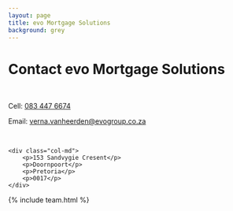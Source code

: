 ```yaml
---
layout: page
title: evo Mortgage Solutions
background: grey
---
```


<div class="col-lg-12 text-center">
	<h1 class="section-heading text-uppercase">Contact evo Mortgage Solutions</h1>
</div>

<br>

<div class="container contact-us">
  <div class="row">

  <div class="col-md">
		<!-- <p>Tel: <a href="tel:+27210232228"> 079 485 5355</a></p> -->
		<p>Cell: <a href="tel:+27834476674">083 447 6674</a></p>
		<p>Email: <a href="mailto:verna.vanheerden@evogroup.co.za?subject=Mail from evo Website">verna.vanheerden@evogroup.co.za</a></p>
		<br>
    </div>

    <div class="col-md">
    	<p>153 Sandvygie Cresent</p>
    	<p>Doornpoort</p>
    	<p>Pretoria</p>
    	<p>0017</p>
    </div>

  </div>

</div>

{% include team.html %}
